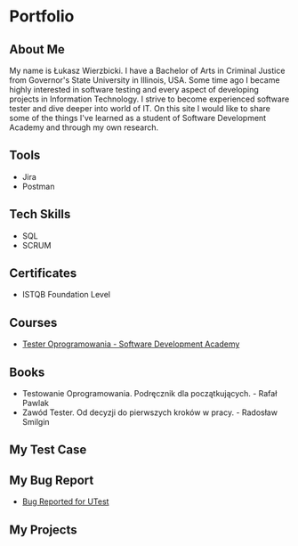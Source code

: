 # Portfolio
## About Me
My name is Łukasz Wierzbicki. I have a Bachelor of Arts in Criminal Justice from Governor's State University in Illinois, USA. Some time ago I became highly interested in software testing and every aspect of developing projects in Information Technology. I strive to become experienced software tester and dive deeper into world of IT. On this site I would like to share some of the things I've learned as a student of Software Development Academy and through my own research.
## Tools
* Jira
* Postman
## Tech Skills
* SQL
* SCRUM
## Certificates
* ISTQB Foundation Level
## Courses
* [Tester Oprogramowania - Software Development Academy](https://sdacademy.pl/kursy/kurs-tester-zdalny/)
## Books
* Testowanie Oprogramowania. Podręcznik dla początkujących. - Rafał Pawlak
* Zawód Tester. Od decyzji do pierwszych kroków w pracy. - Radosław Smilgin
## My Test Case
## My Bug Report
* [Bug Reported for UTest](https://docs.google.com/document/d/1wgLxUK43MExvqoYjC0KdCVISPK_Jz6D5DacsZ7l8niA/edit?usp=sharing)
## My Projects
